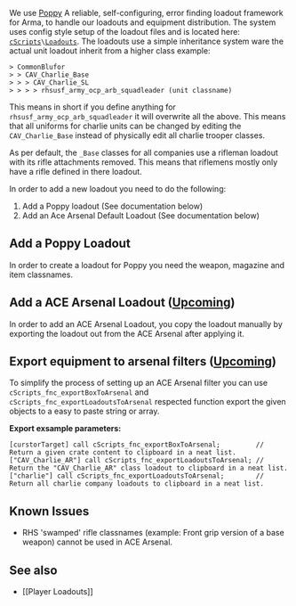 We use [Poppy](https://github.com/BaerMitUmlaut/Poppy) A reliable, self-configuring, error finding loadout framework for Arma, to handle our loadouts and equipment distribution.
The system uses config style setup of the loadout files and is located here: [`cScripts`](https://github.com/7Cav/cScripts/tree/master/cScripts)`\`[`Loadouts`](https://github.com/7Cav/cScripts/tree/master/cScripts/Loadouts).
The loadouts use a simple inheritance system ware the actual unit loadout inherit from a higher class example:

```
> CommonBlufor
> > CAV_Charlie_Base
> > > CAV_Charlie_SL
> > > > rhsusf_army_ocp_arb_squadleader (unit classname)
```

This means in short if you define anything for `rhsusf_army_ocp_arb_squadleader` it will overwrite all the above. This means that all uniforms for charlie units can be changed by editing the `CAV_Charlie_Base` instead of physically edit all charlie trooper classes.

As per default, the `_Base` classes for all companies use a rifleman loadout with its rifle attachments removed. This means that riflemens mostly only have a rifle defined in there loadout.

In order to add a new loadout you need to do the following:
1. Add a Poppy loadout (See documentation below) 
1. Add an Ace Arsenal Default Loadout (See documentation below)

## Add a Poppy Loadout
In order to create a loadout for Poppy you need the weapon, magazine and item classnames.

## Add a ACE Arsenal Loadout ([Upcoming](https://github.com/7Cav/cScripts/pull/198))
In order to add an ACE Arsenal Loadout, you copy the loadout manually by exporting the loadout out from the ACE Arsenal after applying it. 

## Export equipment to arsenal filters ([Upcoming](https://github.com/7Cav/cScripts/pull/229))
To simplify the process of setting up an ACE Arsenal filter you can use `cScripts_fnc_exportBoxToArsenal` and `cScripts_fnc_exportLoadoutsToArsenal` respected function export the given objects to a easy to paste string or array.

**Export exsample parameters:**
```
[curstorTarget] call cScripts_fnc_exportBoxToArsenal;         // Return a given crate content to clipboard in a neat list.
["CAV_Charlie_AR"] call cScripts_fnc_exportLoadoutsToArsenal; // Return the "CAV_Charlie_AR" class loadout to clipboard in a neat list.
["charlie"] call cScripts_fnc_exportLoadoutsToArsenal;        // Return all charlie company loadouts to clipboard in a neat list.
```

## Known Issues 
* RHS 'swamped' rifle classnames (example: Front grip version of a base weapon) cannot be used in ACE Arsenal.

## See also
* [[Player Loadouts]]